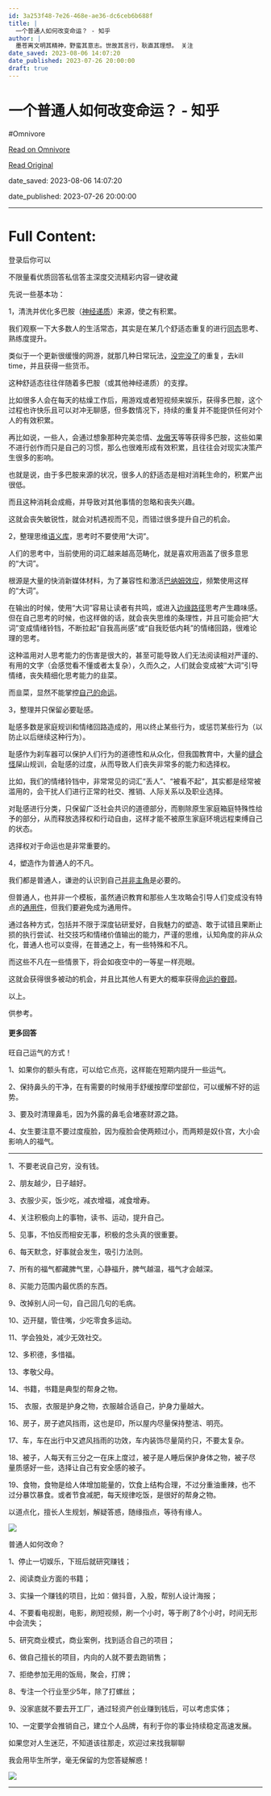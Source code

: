 ```yaml
---
id: 3a253f48-7e26-468e-ae36-dc6ceb6b688f
title: |
  一个普通人如何改变命运？ - 知乎
author: |
  墨苍离​文明其精神，野蛮其意志。世故其言行，耿直其理想。​ 关注
date_saved: 2023-08-06 14:07:20
date_published: 2023-07-26 20:00:00
draft: true
---
```


# 一个普通人如何改变命运？ - 知乎
#Omnivore

[Read on Omnivore](https://omnivore.app/me/https-www-zhihu-com-question-589259895-answer-3138151664-189cc0823f3)

[Read Original](https://www.zhihu.com/question/589259895/answer/3138151664)

date_saved: 2023-08-06 14:07:20

date_published: 2023-07-26 20:00:00

--- 

# Full Content: 

登录后你可以

不限量看优质回答私信答主深度交流精彩内容一键收藏

先说一些基本功：

1，清洗并优化多巴胺（[神经递质](https://www.zhihu.com/search?q=%E7%A5%9E%E7%BB%8F%E9%80%92%E8%B4%A8&search%5Fsource=Entity&hybrid%5Fsearch%5Fsource=Entity&hybrid%5Fsearch%5Fextra=%7B%22sourceType%22%3A%22answer%22%2C%22sourceId%22%3A3138151664%7D)）来源，使之有积累。

我们观察一下大多数人的生活常态，其实是在某几个舒适态重复的进行[同态](https://www.zhihu.com/search?q=%E5%90%8C%E6%80%81&search%5Fsource=Entity&hybrid%5Fsearch%5Fsource=Entity&hybrid%5Fsearch%5Fextra=%7B%22sourceType%22%3A%22answer%22%2C%22sourceId%22%3A3138151664%7D)思考、熟练度提升。

类似于一个更新很缓慢的网游，就那几种日常玩法，[没完没了](https://www.zhihu.com/search?q=%E6%B2%A1%E5%AE%8C%E6%B2%A1%E4%BA%86&search%5Fsource=Entity&hybrid%5Fsearch%5Fsource=Entity&hybrid%5Fsearch%5Fextra=%7B%22sourceType%22%3A%22answer%22%2C%22sourceId%22%3A3138151664%7D)的重复，去kill time，并且获得一些货币。

这种舒适态往往伴随着多巴胺（或其他神经递质）的支撑。

比如很多人会在每天的枯燥工作后，用游戏或者短视频来娱乐，获得多巴胺，这个过程也许快乐且可以对冲无聊感，但多数情况下，持续的重复并不能提供任何对个人的有效积累。

再比如说，一些人，会通过想象那种完美恋情、[龙傲天](https://www.zhihu.com/search?q=%E9%BE%99%E5%82%B2%E5%A4%A9&search%5Fsource=Entity&hybrid%5Fsearch%5Fsource=Entity&hybrid%5Fsearch%5Fextra=%7B%22sourceType%22%3A%22answer%22%2C%22sourceId%22%3A3138151664%7D)等等获得多巴胺，这些如果不进行创作而只是自己的习惯，那么也很难形成有效积累，且往往会对现实决策产生很多的影响。

也就是说，由于多巴胺来源的状况，很多人的舒适态是相对消耗生命的，积累产出很低。

而且这种消耗会成瘾，并导致对其他事情的忽略和丧失兴趣。

这就会丧失敏锐性，就会对机遇视而不见，而错过很多提升自己的机会。

2，整理思维[语义库](https://www.zhihu.com/search?q=%E8%AF%AD%E4%B9%89%E5%BA%93&search%5Fsource=Entity&hybrid%5Fsearch%5Fsource=Entity&hybrid%5Fsearch%5Fextra=%7B%22sourceType%22%3A%22answer%22%2C%22sourceId%22%3A3138151664%7D)，思考时不要使用“大词”。

人们的思考中，当前使用的词汇越来越高范畴化，就是喜欢用涵盖了很多意思的“大词”。

根源是大量的快消新媒体材料，为了兼容性和激活[巴纳姆效应](https://www.zhihu.com/search?q=%E5%B7%B4%E7%BA%B3%E5%A7%86%E6%95%88%E5%BA%94&search%5Fsource=Entity&hybrid%5Fsearch%5Fsource=Entity&hybrid%5Fsearch%5Fextra=%7B%22sourceType%22%3A%22answer%22%2C%22sourceId%22%3A3138151664%7D)，频繁使用这样的“大词”。

在输出的时候，使用“大词”容易让读者有共鸣，或进入[边缘路径](https://www.zhihu.com/search?q=%E8%BE%B9%E7%BC%98%E8%B7%AF%E5%BE%84&search%5Fsource=Entity&hybrid%5Fsearch%5Fsource=Entity&hybrid%5Fsearch%5Fextra=%7B%22sourceType%22%3A%22answer%22%2C%22sourceId%22%3A3138151664%7D)思考产生趣味感。但在自己思考的时候，也这样做的话，就会丧失思维的条理性，并且可能会把“大词”变成情绪铃铛，不断拉起“自我高尚感”或“自我贬低内耗”的情绪回路，很难论理的思考。

这种滥用对人思考能力的伤害是很大的，甚至可能导致人们无法阅读相对严谨的、有用的文字（会感觉看不懂或者太复杂），久而久之，人们就会变成被“大词”引导情绪，丧失精细化思考能力的韭菜。

而韭菜，显然不能掌控[自己的命运](https://www.zhihu.com/search?q=%E8%87%AA%E5%B7%B1%E7%9A%84%E5%91%BD%E8%BF%90&search%5Fsource=Entity&hybrid%5Fsearch%5Fsource=Entity&hybrid%5Fsearch%5Fextra=%7B%22sourceType%22%3A%22answer%22%2C%22sourceId%22%3A3138151664%7D)。

3，整理并只保留必要耻感。

耻感多数是家庭规训和情绪回路造成的，用以终止某些行为，或惩罚某些行为（以防止以后继续这种行为）。

耻感作为刹车器可以保护人们行为的道德性和从众化，但我国教育中，大量的[缝合怪](https://www.zhihu.com/search?q=%E7%BC%9D%E5%90%88%E6%80%AA&search%5Fsource=Entity&hybrid%5Fsearch%5Fsource=Entity&hybrid%5Fsearch%5Fextra=%7B%22sourceType%22%3A%22answer%22%2C%22sourceId%22%3A3138151664%7D)屎山规训，会耻感的过度，从而导致人们丧失非常多的能力和选择权。

比如，我们的情绪铃铛中，非常常见的词汇“丢人”、“被看不起”，其实都是经常被滥用的，会干扰人们进行正常的社交、推销、人际关系以及职业选择。

对耻感进行分类，只保留广泛社会共识的道德部分，而剔除原生家庭箱庭特殊性给予的部分，从而释放选择权和行动自由，这样才能不被原生家庭环境远程束缚自己的状态。

选择权对于命运也是非常重要的。

4，塑造作为普通人的不凡。

我们都是普通人，谦逊的认识到自己[并非主角](https://www.zhihu.com/search?q=%E5%B9%B6%E9%9D%9E%E4%B8%BB%E8%A7%92&search%5Fsource=Entity&hybrid%5Fsearch%5Fsource=Entity&hybrid%5Fsearch%5Fextra=%7B%22sourceType%22%3A%22answer%22%2C%22sourceId%22%3A3138151664%7D)是必要的。

但普通人，也并非一个模板，虽然通识教育和那些人生攻略会引导人们变成没有特点的[通用件](https://www.zhihu.com/search?q=%E9%80%9A%E7%94%A8%E4%BB%B6&search%5Fsource=Entity&hybrid%5Fsearch%5Fsource=Entity&hybrid%5Fsearch%5Fextra=%7B%22sourceType%22%3A%22answer%22%2C%22sourceId%22%3A3138151664%7D)，但我们要避免成为通用件。

通过各种方式，包括并不限于深度钻研爱好，自我魅力的塑造、敢于试错且果断止损的执行尝试、社交技巧和情绪价值输出的能力，严谨的思维，认知角度的非从众化，普通人也可以变得，在普通之上，有一些特殊和不凡。

而这些不凡在一些情景下，将会如夜空中的一等星一样亮眼。

这就会获得很多被动的机会，并且比其他人有更大的概率获得[命运的眷顾](https://www.zhihu.com/search?q=%E5%91%BD%E8%BF%90%E7%9A%84%E7%9C%B7%E9%A1%BE&search%5Fsource=Entity&hybrid%5Fsearch%5Fsource=Entity&hybrid%5Fsearch%5Fextra=%7B%22sourceType%22%3A%22answer%22%2C%22sourceId%22%3A3138151664%7D)。

以上。

供参考。

#### 更多回答

旺自己运气的方式！

1、如果你的额头有痣，可以给它点亮，这样能在短期内提升一些运气。

2、保持鼻头的干净，在有需要的时候用手舒缓按摩印堂部位，可以缓解不好的运势。

3、要及时清理鼻毛，因为外露的鼻毛会堵塞财源之路。

4、女生要注意不要过度瘦脸，因为瘦脸会使两颊过小，而两颊是奴仆宫，大小会影响人的福气。

---

1、不要老说自己穷，没有钱。

2、朋友越少，日子越好。

3、衣服少买，饭少吃，减衣增福，减食增寿。

4、关注积极向上的事物，读书、运动，提升自己。

5、见事，不怕反而相安无事，积极的念头真的很重要。

6、每天默念，好事就会发生，吸引力法则。

7、所有的福气都藏脾气里，心静福升，脾气越温，福气才会越深。

8、买能力范围内最优质的东西。

9、改掉别人问一句，自己回几句的毛病。

10、迈开腿，管住嘴，少吃零食多运动。

11、学会独处，减少无效社交。

12、多积德，多惜福。

13、孝敬父母。

14、书籍，书籍是典型的帮身之物。

15、 衣服，衣服是护身之物，衣服越合适自己，护身力量越大。

16、房子，房子遮风挡雨，这也是印，所以屋内尽量保持整洁、明亮。

17、车，车在出行中又遮风挡雨的功效，车内装饰尽量简约只，不要太复杂。

18、被子，人每天有三分之一在床上度过，被子是人睡后保护身体之物，被子尽量质感好一些，选择让自己有安全感的被子。

19、食物，食物是给人体增加能量的，饮食上结构合理，不过分重油重辣，也不过分暴饮暴食。或者节食减肥，每天规律吃饭，是很好的帮身之物。

以道点化，擅长人生规划，解疑答惑，随缘指点，等待有缘人。

![](https://proxy-prod.omnivore-image-cache.app/520x0,sqAc09RtUvlZcD44LwsJUbLbnqjtv5gp5fBF9QnOmyXw/https://pic1.zhimg.com/50/v2-aa7a9afeb27eff33e30246a92becefd6_720w.jpg?source=1940ef5c)

普通人如何改命？

1、停止一切娱乐，下班后就研究赚钱；

2、阅读商业方面的书籍；

3、实操一个赚钱的项目，比如：做抖音，入股，帮别人设计海报；

4、不要看电视剧，电影，刷短视频，刷一个小时，等于刷了8个小时，时间无形中会流失；

5、研究商业模式，商业案例，找到适合自己的项目；

6、做自己擅长的项目，内向的人就不要去跑销售；

7、拒绝参加无用的饭局，聚会，打牌；

8、专注一个行业至少5年，除了打螺丝；

9、没家底就不要去开工厂，通过轻资产创业赚到钱后，可以考虑实体；

10、一定要学会推销自己，建立个人品牌，有利于你的事业持续稳定高速发展。

如果您对人生迷茫，不知道该往那走，欢迎过来找我聊聊

我会用毕生所学，毫无保留的为您答疑解惑！

![](https://proxy-prod.omnivore-image-cache.app/455x0,sVpnto-AwY5uJ_MEDZ-MNWf0odUJtC1F5ce3mfO2kSmo/https://pica.zhimg.com/50/v2-7aca943e0b330e055119eaf24b1bbcc8_720w.jpg?source=1940ef5c)

---

